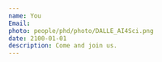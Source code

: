 ```yaml
---
name: You
Email:
photo: people/phd/photo/DALLE_AI4Sci.png
date: 2100-01-01
description: Come and join us.
---
```

